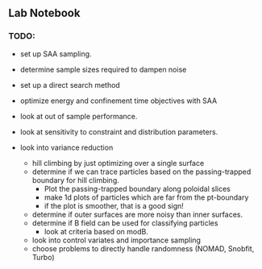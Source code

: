 
## Lab Notebook

### TODO:
- set up SAA sampling.
- determine sample sizes required to dampen noise
- set up a direct search method
- optimize energy and confinement time objectives with SAA
- look at out of sample performance.
- look at sensitivity to constraint and distribution parameters.

- look into variance reduction
  - hill climbing by just optimizing over a single surface
  - determine if we can trace particles based on the passing-trapped boundary for hill climbing. 
    - Plot the passing-trapped boundary along poloidal slices
    - make 1d plots of particles which are far from the pt-boundary
    - if the plot is smoother, that is a good sign!
  - determine if outer surfaces are more noisy than inner surfaces.
  - determine if B field can be used for classifying particles
    - look at criteria based on modB.
  - look into control variates and importance sampling
  - choose problems to directly handle randomness (NOMAD, Snobfit, Turbo)
